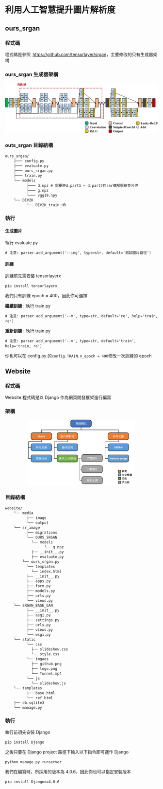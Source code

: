 # 利用人工智慧提升圖片解析度
## ours_srgan
### 程式碼
程式碼是參照&ensp;<https://github.com/tensorlayer/srgan>，主要修改的只有生成器架構
### ours_srgan 生成器架構
![image](image/G_full.jpg)
### outs_srgan 目錄結構
```
ours_srgan/
    ├─── config.py
    ├─── evaluate.py
    ├─── ours_srgan.py
    ├─── train.py
    └── models
          ├─── d.npz # 需要將d.part1 ~ d.part7的rar檔解壓縮並合併
          ├─── g.npz
          └─── vgg19.npy
    └── DIV2K
          └── DIV2K_train_HR
```
### 執行
#### 生成圖片
執行 evaluate.py


`# 注意: parser.add_argument('--img', type=str, default='測試圖片路徑')`
#### 訓練
訓練前先需安裝 tensorlayerx


`pip install tensorlayerx`


我們只有訓練 epoch = 400，因此你可選擇


**繼續訓練** : 執行 train.py


`# 注意: parser.add_argument('--m', type=str, default='re', help='train, re')`


**重新訓練** : 執行 train.py


`# 注意: parser.add_argument('--m', type=str, default='train', help='train, re')`


你也可以在 config.py 的`config.TRAIN.n_epoch = 400`修改一次訓練的 epoch
## Website
### 程式碼
Website 程式碼是以 Django 作為網頁開發框架進行編寫
### 架構
<div align="center">
<img src="https://github.com/ZhangYaowen-0107/Ours_Independent-study/blob/main/image/%E7%B6%B2%E9%A0%81%E6%9E%B6%E6%A7%8B%E5%9C%96.png" width="70%"/>
</div>

### 目錄結構
```
website/
    └── media
          ├── image
          └── output
    └── sr_image
          ├── migrations
          └── OURS_SRGAN
          	└── models
          	      └── g.npz
          	├── __init__.py
          	├── evaluate.py
		└── ours_srgan.py
          └── templates
          	└── index.html
          ├── __init__.py
          ├── apps.py
          ├── form.py
          ├── models.py
          ├── urls.py
          └── views.py
    └── SRGAN_BASE_GAN
          ├── __init__.py
          ├── asgi.py
          ├── settings.py
          ├── urls.py
          ├── views.py
          └── wsgi.py
    └── static
          └── css
          	├── slideshow.css
          	└── style.css
          └── imgaes
          	├── github.png
          	├── logo.png
          	└── Tunnel.mp4
          └── js
          	└── slideshow.js
    └── templates
          ├── base.html
          └── ref.html
    ├── db.sqlite3
    └── manage.py
 ```
### 執行
執行前須先安裝 Django


`pip install Django`

之後只要在 Django project 路徑下輸入以下指令即可運作 Django


`python manage.py runserver`


我們在編寫時，所採用的版本為 4.0.6，因此你也可以指定安裝版本


`pip install Django==4.0.6`
